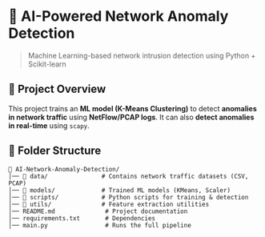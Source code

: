 # 🚀 AI-Powered Network Anomaly Detection  
> Machine Learning-based network intrusion detection using Python + Scikit-learn  

## 📌 Project Overview  
This project trains an **ML model (K-Means Clustering)** to detect **anomalies in network traffic** using **NetFlow/PCAP logs**. It can also **detect anomalies in real-time** using `scapy`.  

## 📂 Folder Structure  
```plaintext
📁 AI-Network-Anomaly-Detection/
│── 📂 data/               # Contains network traffic datasets (CSV, PCAP)
│── 📂 models/             # Trained ML models (KMeans, Scaler)
│── 📂 scripts/            # Python scripts for training & detection
│── 📂 utils/              # Feature extraction utilities
│── README.md              # Project documentation
│── requirements.txt       # Dependencies
│── main.py                # Runs the full pipeline
